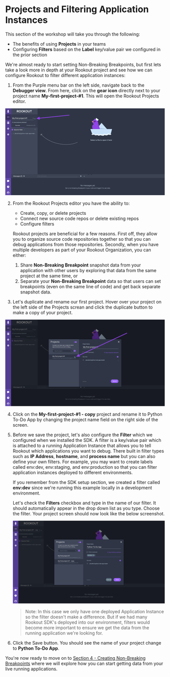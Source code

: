 # Projects and Filtering Application Instances

This section of the workshop will take you through the following:

* The benefits of using **Projects** in your teams
* Configuring **Filters** based on the **Label** key/value pair we configured in the prior section

We're almost ready to start setting Non-Breaking Breakpoints, but first lets take a look more in depth at your Rookout project and see how we can configure Rookout to filter different application instances:

1.  From the Purple menu bar on the left side, navigate back to the **Debugger view**.  From here, click on the **gear icon** directly next to your project name **My-first-project-#1**.  This will open the Rookout Projects editor.

<p><img src="images/project-gear-icon.png" width="800"/><p>

2. From the Rookout Projects editor you have the ability to:

    * Create, copy, or delete projects
    * Connect new source code repos or delete existing repos
    * Configure filters

    Rookout projects are beneficial for a few reasons.  First off, they allow you to organize source code repositories together so that you can debug applications from those repositories.  Secondly, when you have multiple developers as part of your Rookout Organization, you can either:
     1) Share **Non-Breaking Breakpoint** snapshot data from your application with other users by exploring that data from the same project at the same time, or 
     2) Separate your **Non-Breaking Breakpoint** data so that users can set breakpoints (even on the same line of code) and get back separate snapshot data.

3.  Let's duplicate and rename our first project.  Hover over your project on the left side of the Projects screan and click the duplicate button to make a copy of your project.

<p><img src="images/duplicate-project.png" width="800"/><p>

4.  Click on the **My-first-project-#1 - copy** project and rename it to Python To-Do App by changing the project name field on the right side of the screen.

5.  Before we save the project, let's also configure the **Filter** which we configured when we installed the SDK.  A filter is a key/value pair which is attached to a running Application Instance that allows you to tell Rookout which applications you want to debug.  There built in filter types such as **IP Address**, **hostname**, and **process name** but you can also define your own filters.  For example, you may want to create labels called env:dev, env:staging, and env:production so that you can filter application instances deployed to different environments.

    If you remember from the SDK setup section, we created a filter called **env:dev** since we're running this example locally in a development environment.

    Let's check the **Filters** checkbox and type in the name of our filter.  It should automatically appear in the drop down list as you type.  Choose the filter.  Your project screen should now look like the below screenshot.

    <p><img src="images/project-with-filter.png" width="800"/><p>

    > Note: In this case we only have one deployed Application Instance so the filter doesn't make a difference. But if we had many Rookout SDK's deployed into our environment, filters would become more important to ensure we get the data from the running application we're looking for.


6.  Click the Save button.  You should see the name of your project change to **Python To-Do App**.


You're now ready to move on to [Section 4 - Creating Non-Breaking Breakpoints](./non-breaking-breakpoints.md) where we will explore how you can start getting data from your live running applications.